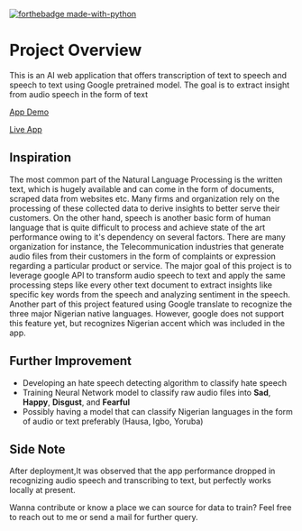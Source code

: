 [![forthebadge made-with-python](http://ForTheBadge.com/images/badges/made-with-python.svg)](https://www.python.org/)
   
# Project Overview
This is an AI web application that offers transcription of text to speech and speech to text using Google pretrained model. The goal is to extract insight from audio speech in the form of text

[App Demo](https://res.cloudinary.com/dfgg73dvr/video/upload/v1624127072/ezgif.com-gif-maker_k56lry.mp4)

[Live App](https://share.streamlit.io/judeleonard/speechtext-analytic-app/myapp.py)

## Inspiration
The most common part of the Natural Language Processing is the written text, which is hugely available and can come in the form of documents, scraped data from websites etc. Many firms and organization rely on the processing of 
these collected data to derive insights to better serve their customers. On the other hand, speech is another basic form of human language that is quite difficult to process and achieve state of the art performance owing to it's dependency on several factors. There are many organization for instance, the Telecommunication industries that generate audio files
from their customers in the form of complaints or expression regarding a particular product or service. The major goal of this project is to leverage google API to transform audio speech to text and apply the same processing steps like every other text document to
extract insights like specific key words from the speech and analyzing sentiment in the speech.
Another part of this project featured using Google translate to recognize the three major Nigerian native languages. However, google does not support this feature yet, but recognizes Nigerian accent which was included in the app.

## Further Improvement
- Developing an hate speech detecting algorithm to classify hate speech
- Training Neural Network model to classify raw audio files into __Sad__, __Happy__, __Disgust__, and __Fearful__
- Possibly having a model that can classify Nigerian languages in the form of audio or text preferably (Hausa, Igbo, Yoruba)

## Side Note
After deployment,It was observed that the app performance dropped in recognizing audio speech and transcribing to text, but perfectly works locally at present.
   
Wanna contribute or know a place we can source for data to train? Feel free to reach out to me or send a mail for further query.
